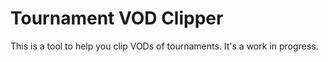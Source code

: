 # Tournament VOD Clipper

This is a tool to help you clip VODs of tournaments. It's a work in progress.
